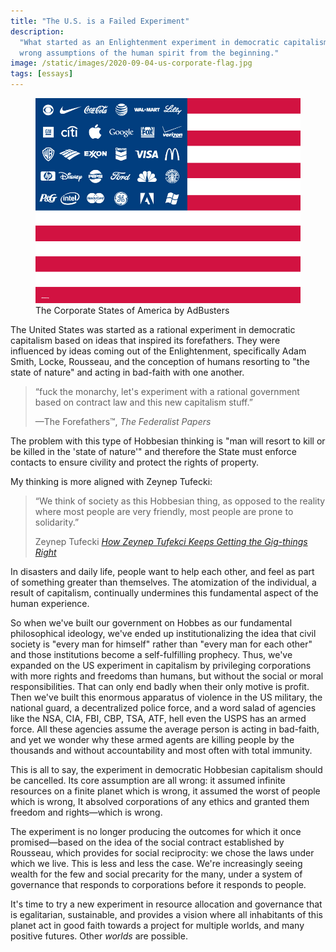 ```yaml
---
title: "The U.S. is a Failed Experiment"
description:
  "What started as an Enlightenment experiment in democratic capitalism had the
  wrong assumptions of the human spirit from the beginning."
image: /static/images/2020-09-04-us-corporate-flag.jpg
tags: [essays]
---
```


<figure>
  <img src="/static/images/2020-09-04-us-corporate-flag.jpg" alt="The Corporate States of America by AdBusters" title="The Corporate States of America by AdBusters" />
  <figcaption>
    The Corporate States of America by AdBusters
  </figcaption>
</figure>

The United States was started as a rational experiment in democratic capitalism
based on ideas that inspired its forefathers. They were influenced by ideas
coming out of the Enlightenment, specifically Adam Smith, Locke, Rousseau, and
the conception of humans resorting to "the state of nature" and acting in
bad-faith with one another.

> “fuck the monarchy, let's experiment with a rational government based on
> contract law and this new capitalism stuff.”
>
> <figcaption>
>   —The Forefathers™,
>   <cite>The Federalist Papers</cite>
> </figcaption>

The problem with this type of Hobbesian thinking is "man will resort to kill or
be killed in the 'state of nature'" and therefore the State must enforce
contacts to ensure civility and protect the rights of property.

My thinking is more aligned with Zeynep Tufecki:

> “We think of society as this Hobbesian thing, as opposed to the reality where
> most people are very friendly, most people are prone to solidarity.”
>
> <figcaption>
>   Zeynep Tufecki
>   <cite><a href="https://www.nytimes.com/2020/08/23/business/media/how-zeynep-tufekci-keeps-getting-the-big-things-right.html">How Zeynep Tufekci Keeps Getting the Gig-things Right</a></cite>
> </figcaption>

In disasters and daily life, people want to help each other, and feel as part of
something greater than themselves. The atomization of the individual, a result
of capitalism, continually undermines this fundamental aspect of the human
experience.

So when we've built our government on Hobbes as our fundamental philosophical
ideology, we've ended up institutionalizing the idea that civil society is
"every man for himself" rather than "every man for each other" and those
institutions become a self-fulfilling prophecy. Thus, we've expanded on the US
experiment in capitalism by privileging corporations with more rights and
freedoms than humans, but without the social or moral responsibilities. That can
only end badly when their only motive is profit. Then we've built this enormous
apparatus of violence in the US military, the national guard, a decentralized
police force, and a word salad of agencies like the NSA, CIA, FBI, CBP, TSA,
ATF, hell even the USPS has an armed force. All these agencies assume the
average person is acting in bad-faith, and yet we wonder why these armed agents
are killing people by the thousands and without accountability and most often
with total immunity.

This is all to say, the experiment in democratic Hobbesian capitalism should be
cancelled. Its core assumption are all wrong: it assumed infinite resources on a
finite planet which is wrong, it assumed the worst of people which is wrong, It
absolved corporations of any ethics and granted them freedom and
rights&mdash;which is wrong.

The experiment is no longer producing the outcomes for which it once
promised&mdash;based on the idea of the social contract established by Rousseau,
which provides for social reciprocity: we chose the laws under which we live.
This is less and less the case. We're increasingly seeing wealth for the few and
social precarity for the many, under a system of governance that responds to
corporations before it responds to people.

It's time to try a new experiment in resource allocation and governance that is
egalitarian, sustainable, and provides a vision where all inhabitants of this
planet act in good faith towards a project for multiple worlds, and many
positive futures. Other _worlds_ are possible.
